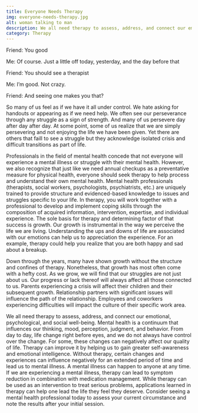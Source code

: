 ```yaml
---
title: Everyone Needs Therapy
img: everyone-needs-therapy.jpg
alt: woman talking to man
description: We all need therapy to assess, address, and connect our emotional, psychological, and social well-being.
category: Therapy
---
```


Friend: You good

Me: Of course. Just a little off today, yesterday, and the day before that

Friend: You should see a therapist

Me: I’m good. Not crazy. 

Friend: And seeing one makes you that?

So many of us feel as if we have it all under control. We hate asking for handouts or appearing as if we need help. We often see our perseverance through any struggle as a sign of strength. And many of us persevere day after day after day. At some point, some of us realize that we are simply persevering and not enjoying the life we have been given. Yet there are others that faill to see a struggle but they acknowledge isolated crisis and difficult transitions as part of life.

Professionals in the field of mental health concede that not everyone will experience a mental illness or struggle with their mental health. However, we also recognize that just like we need annual checkups as a preventative measure for physical health, everyone should seek therapy to help process and understand their own mental health. Mental health professionals (therapists, social workers, psychologists, psychiatrists, etc.) are uniquely trained to provide structure and evidenced-based knowledge to issues and struggles specific to your life. In therapy, you will work together with a professional to develop and implement coping skills through the composition of acquired information, intervention, expertise, and individual experience. The sole basis for therapy and determining factor of that success is growth. Our growth is instrumental in the way we perceive the life we are living. Understanding the ups and downs of life are associated with our emotions can help us to appreciation the experience. For an example, therapy could help you realize that you are both happy and sad about a breakup. 

Down through the years, many have shown growth without the structure and confines of therapy. Nonetheless, that growth has most often come with a hefty cost. As we grow, we will find that our struggles are not just about us. Our progress or lack thereof will always affect all those connected to us. Parents experiencing a crisis will affect their children and their subsequent growth. Relationship partners with significant issues will influence the path of the relationship. Employees and coworkers experiencing difficulties will impact the culture of their specific work area. 

We all need therapy to assess, address, and connect our emotional, psychological, and social well-being. Mental health is a continuum that influences our thinking, mood, perception, judgment, and behavior. From day to day, life change right before eyes, and we do not always have control over the change. For some, these changes can negatively affect our quality of life. Therapy can improve it by helping us to gain greater self-awareness and emotional intelligence. Without therapy, certain changes and experiences can influence negatively for an extended period of time and lead us to mental illness. A mental illness can happen to anyone at any time. If we are experiencing a mental illness, therapy can lead to symptom reduction in combination with medication management. While therapy can be used as an intervention to treat serious problems, applications learned in therapy can help one lead the life they feel they deserve. Consider seeing a mental health professional today to assess your current circumstance and note the results after your initial session.
